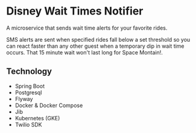 # Disney Wait Times Notifier

A microservice that sends wait time alerts for your favorite rides.  

SMS alerts are sent when specified rides fall below a set threshold so you can react faster than any other guest when a temporary dip in wait time occurs.  That 15 minute wait won't last long for Space Montain!.

## Technology
* Spring Boot
* Postgresql
* Flyway
* Docker & Docker Compose
* Jib
* Kubernetes (GKE)
* Twilio SDK
